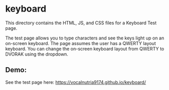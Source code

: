 # keyboard
This directory contains the HTML, JS, and CSS files for a Keyboard Test page.

The test page allows you to type characters and see the keys light up on an
on-screen keyboard. The page assumes the user has a QWERTY layout keyboard.
You can change the on-screen keyboard layout from QWERTY to DVORAK using the
dropdown.

## Demo:
See the test page here:
https://vocalnutria9174.github.io/keyboard/
